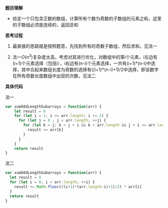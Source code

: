 **题目理解**

- 给定一个只包含正数的数组，计算所有个数为奇数的子数组的元素之和，这里的子数组必须是连续的，返回总和

**思考过程**

1. 最直接的思路就是按照题意，先找到所有的奇数子数组，然后求和，见法一

2. 法一$O(n^3)$复杂度太高，考虑对其进行优化，对数组中的第i个元素，i左边有(i+1)个元素选择（包括i），i右边有(n-i)个元素选择，一共有(i+1)\*(n-i)中选择，其中合起来数组长度为奇数的选择有((i+1)\*(n-i)+1)/2中选择，即该数字在所有奇数长度数组中出现的次数，见法二

**具体代码**

法一
```JavaScript
var sumOddLengthSubarrays = function(arr) {
    let result = 0
    for (let i = 1; i <= arr.length; i += 2) {
      for (let j = 0 ; j < arr.length; ++j) {
        for (let k = j; k < j + i && k < arr.length && j + i <= arr.length; ++k) {
          result += arr[k]
        }
      }
    }
    return result
}
```

法二
```JavaScript
var sumOddLengthSubarrays = function(arr) {
  let result = 0
  for (let i = 0; i < arr.length; ++i) {
    result += Math.floor(((i+1)*(arr.length-i)+1)/2) * arr[i]
  }
  return result
}
```
